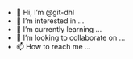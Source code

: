 - 👋 Hi, I’m @git-dhl
- 👀 I’m interested in ...
- 🌱 I’m currently learning ...
- 💞️ I’m looking to collaborate on ...
- 📫 How to reach me ...

<!---
git-dhl/git-dhl is a ✨ special ✨ repository because its `README.md` (this file) appears on your GitHub profile.
You can click the Preview link to take a look at your changes.
--->
